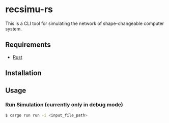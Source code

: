 # recsimu-rs
This is a CLI tool for simulating the network of shape-changeable computer system.


## Requirements
- [Rust](https://www.rust-lang.org/tools/install)


## Installation

## Usage

### Run Simulation (currently only in debug mode)
```bash
$ cargo run run -i <input_file_path>
```